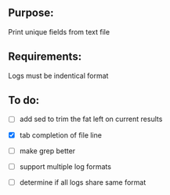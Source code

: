 ## Purpose:
  Print unique fields from text file 

## Requirements: 
  Logs must be indentical format

## To do:
  - [ ] add sed to trim the fat left on current results
  - [X] tab completion of file line 
  - [ ] make grep better
  - [ ] support multiple log formats
  - [ ] determine if all logs share same format
 
    
